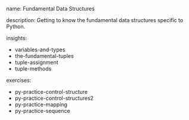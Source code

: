 name: Fundamental Data Structures

description: Getting to know the fundamental data structures specific to Python.

insights:
  - variables-and-types
  - the-fundamental-tuples
  - tuple-assignment
  - tuple-methods

exercises:
  - py-practice-control-structure
  - py-practice-control-structures2
  - py-practice-mapping
  - py-practice-sequence
